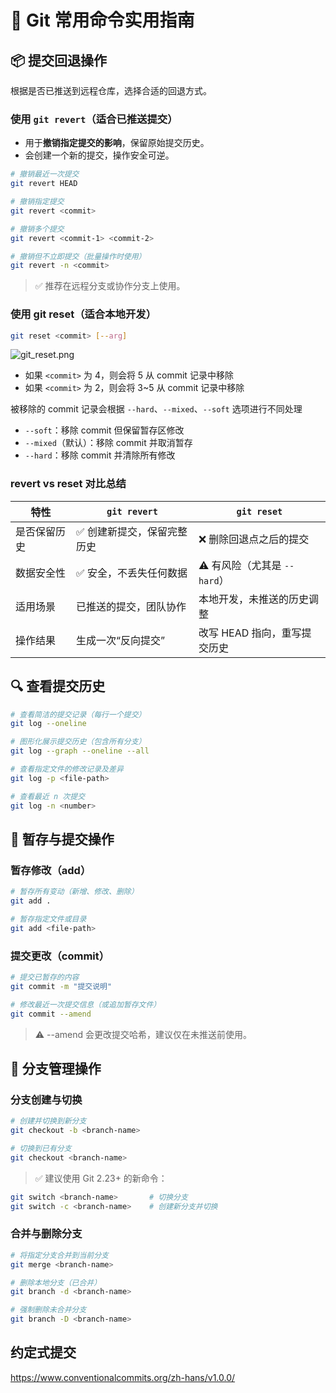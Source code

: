 # 🚀 Git 常用命令实用指南

## 📦 提交回退操作

根据是否已推送到远程仓库，选择合适的回退方式。

### 使用 `git revert`（适合已推送提交）

- 用于**撤销指定提交的影响**，保留原始提交历史。
- 会创建一个新的提交，操作安全可逆。

```bash
# 撤销最近一次提交
git revert HEAD

# 撤销指定提交
git revert <commit>

# 撤销多个提交
git revert <commit-1> <commit-2>

# 撤销但不立即提交（批量操作时使用）
git revert -n <commit>
```

> ✅ 推荐在远程分支或协作分支上使用。

### 使用 git reset（适合本地开发）

```bash
git reset <commit> [--arg]
```

![git_reset.png](https://img-bed.renouc.cn/v2/QoSD11L.png)

- 如果 `<commit>` 为 4，则会将 5 从 commit 记录中移除
- 如果 `<commit>` 为 2，则会将 3~5 从 commit 记录中移除

被移除的 commit 记录会根据 `--hard`、`--mixed`、`--soft` 选项进行不同处理

- `--soft`：移除 commit 但保留暂存区修改
- `--mixed`（默认）：移除 commit 并取消暂存
- `--hard`：移除 commit 并清除所有修改

### revert vs reset 对比总结

| 特性         | `git revert`                | `git reset`                  |
| ------------ | --------------------------- | ---------------------------- |
| 是否保留历史 | ✅ 创建新提交，保留完整历史 | ❌ 删除回退点之后的提交      |
| 数据安全性   | ✅ 安全，不丢失任何数据     | ⚠️ 有风险（尤其是 `--hard`） |
| 适用场景     | 已推送的提交，团队协作      | 本地开发，未推送的历史调整   |
| 操作结果     | 生成一次“反向提交”          | 改写 HEAD 指向，重写提交历史 |

## 🔍 查看提交历史

```bash
# 查看简洁的提交记录（每行一个提交）
git log --oneline

# 图形化展示提交历史（包含所有分支）
git log --graph --oneline --all

# 查看指定文件的修改记录及差异
git log -p <file-path>

# 查看最近 n 次提交
git log -n <number>
```

## 💾 暂存与提交操作

### 暂存修改（add）

```bash
# 暂存所有变动（新增、修改、删除）
git add .

# 暂存指定文件或目录
git add <file-path>
```

### 提交更改（commit）

```bash
# 提交已暂存的内容
git commit -m "提交说明"

# 修改最近一次提交信息（或追加暂存文件）
git commit --amend
```

> ⚠️ --amend 会更改提交哈希，建议仅在未推送前使用。

## 🌿 分支管理操作

### 分支创建与切换

```bash
# 创建并切换到新分支
git checkout -b <branch-name>

# 切换到已有分支
git checkout <branch-name>
```

> ✅ 建议使用 Git 2.23+ 的新命令：

```bash
git switch <branch-name>       # 切换分支
git switch -c <branch-name>    # 创建新分支并切换
```

### 合并与删除分支

```bash
# 将指定分支合并到当前分支
git merge <branch-name>

# 删除本地分支（已合并）
git branch -d <branch-name>

# 强制删除未合并分支
git branch -D <branch-name>
```

## 约定式提交

https://www.conventionalcommits.org/zh-hans/v1.0.0/